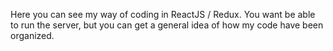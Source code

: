 Here you can see my way of coding in ReactJS / Redux. 
You want be able to run the server, but you can get a general idea of how my code have been organized.